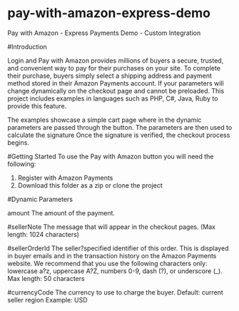 # pay-with-amazon-express-demo
Pay with Amazon - Express Payments Demo - Custom Integration


#Introduction

Login and Pay with Amazon provides millions of buyers a secure, trusted, and convenient way to pay for
their purchases on your site. To complete their purchase, buyers simply select a shipping address and
payment method stored in their Amazon Payments account.
If your parameters will change dynamically on the checkout page and cannot be preloaded.
This project includes examples in languages such as PHP, C#, Java, Ruby to provide this feature.

The examples showcase a simple cart page where in the dynamic parameters are passed through the button. The parameters are then used to calculate the signature
Once the signature is verified, the checkout process begins.

#Getting Started
To use the Pay with Amazon button you will need the following:
1. Register with Amazon Payments
2. Download this folder as a zip or clone the project

#Dynamic Parameters

amount
The amount of the payment.

#sellerNote
The message that will appear in the checkout pages.
(Max length: 1024 characters)

#sellerOrderId
The seller?specified identifier of this order. This is displayed in buyer emails and in the transaction history on the Amazon Payments website.
We recommend that you use the following characters only: lowercase a?z, uppercase A?Z, numbers 0-9, dash (?), or underscore (_).
Max length: 50 characters

#currencyCode
The currency to use to charge the buyer.
Default: current seller region
Example: USD